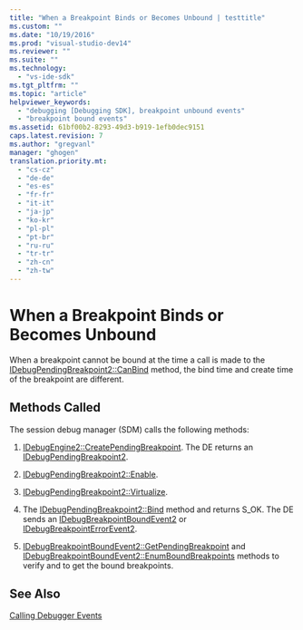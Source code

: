 ```yaml
---
title: "When a Breakpoint Binds or Becomes Unbound | testtitle"
ms.custom: ""
ms.date: "10/19/2016"
ms.prod: "visual-studio-dev14"
ms.reviewer: ""
ms.suite: ""
ms.technology: 
  - "vs-ide-sdk"
ms.tgt_pltfrm: ""
ms.topic: "article"
helpviewer_keywords: 
  - "debugging [Debugging SDK], breakpoint unbound events"
  - "breakpoint bound events"
ms.assetid: 61bf00b2-8293-49d3-b919-1efb0dec9151
caps.latest.revision: 7
ms.author: "gregvanl"
manager: "ghogen"
translation.priority.mt: 
  - "cs-cz"
  - "de-de"
  - "es-es"
  - "fr-fr"
  - "it-it"
  - "ja-jp"
  - "ko-kr"
  - "pl-pl"
  - "pt-br"
  - "ru-ru"
  - "tr-tr"
  - "zh-cn"
  - "zh-tw"
---
```

# When a Breakpoint Binds or Becomes Unbound
When a breakpoint cannot be bound at the time a call is made to the [IDebugPendingBreakpoint2::CanBind](../extensibility-debugger-reference/idebugpendingbreakpoint2--canbind.md) method, the bind time and create time of the breakpoint are different.  
  
## Methods Called  
 The session debug manager (SDM) calls the following methods:  
  
1.  [IDebugEngine2::CreatePendingBreakpoint](../extensibility-debugger-reference/idebugengine2--creatependingbreakpoint.md). The DE returns an [IDebugPendingBreakpoint2](../extensibility-debugger-reference/idebugpendingbreakpoint2.md).  
  
2.  [IDebugPendingBreakpoint2::Enable](../extensibility-debugger-reference/idebugpendingbreakpoint2--enable.md).  
  
3.  [IDebugPendingBreakpoint2::Virtualize](../extensibility-debugger-reference/idebugpendingbreakpoint2--virtualize.md).  
  
4.  The [IDebugPendingBreakpoint2::Bind](../extensibility-debugger-reference/idebugpendingbreakpoint2--bind.md) method and returns S_OK. The DE sends an [IDebugBreakpointBoundEvent2](../extensibility-debugger-reference/idebugbreakpointboundevent2.md) or [IDebugBreakpointErrorEvent2](../extensibility-debugger-reference/idebugbreakpointerrorevent2.md).  
  
5.  [IDebugBreakpointBoundEvent2::GetPendingBreakpoint](../extensibility-debugger-reference/idebugbreakpointboundevent2--getpendingbreakpoint.md) and [IDebugBreakpointBoundEvent2::EnumBoundBreakpoints](../extensibility-debugger-reference/idebugbreakpointboundevent2--enumboundbreakpoints.md) methods to verify and to get the bound breakpoints.  
  
## See Also  
 [Calling Debugger Events](../extensibility-debugger/calling-debugger-events.md)